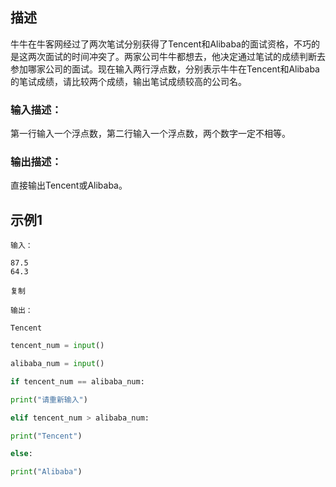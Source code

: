 ## 描述

牛牛在牛客网经过了两次笔试分别获得了Tencent和Alibaba的面试资格，不巧的是这两次面试的时间冲突了。两家公司牛牛都想去，他决定通过笔试的成绩判断去参加哪家公司的面试。现在输入两行浮点数，分别表示牛牛在Tencent和Alibaba的笔试成绩，请比较两个成绩，输出笔试成绩较高的公司名。

### 输入描述：

第一行输入一个浮点数，第二行输入一个浮点数，两个数字一定不相等。

### 输出描述：

直接输出Tencent或Alibaba。

## 示例1

```
输入：

87.5
64.3

复制

输出：

Tencent

```

```python
tencent_num = input()

alibaba_num = input()

if tencent_num == alibaba_num:

print("请重新输入")

elif tencent_num > alibaba_num:

print("Tencent")

else:

print("Alibaba")
```